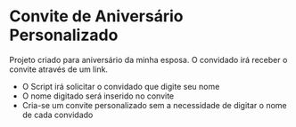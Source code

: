 # Convite de Aniversário Personalizado

Projeto criado para aniversário da minha esposa.
O convidado irá receber o convite através de um link.

<ul>
<li>O Script irá solicitar o convidado que digite seu nome</li>
<li>O nome digitado será inserido no convite</li>
<li>Cria-se um convite personalizado sem a necessidade de digitar o nome de cada convidado</li>
</ul>
